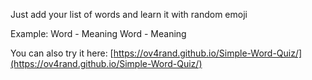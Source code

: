 Just add your list of words and learn it with random emoji

Example:
Word - Meaning
Word - Meaning

You can also try it here:
[https://ov4rand.github.io/Simple-Word-Quiz/](https://ov4rand.github.io/Simple-Word-Quiz/) 
